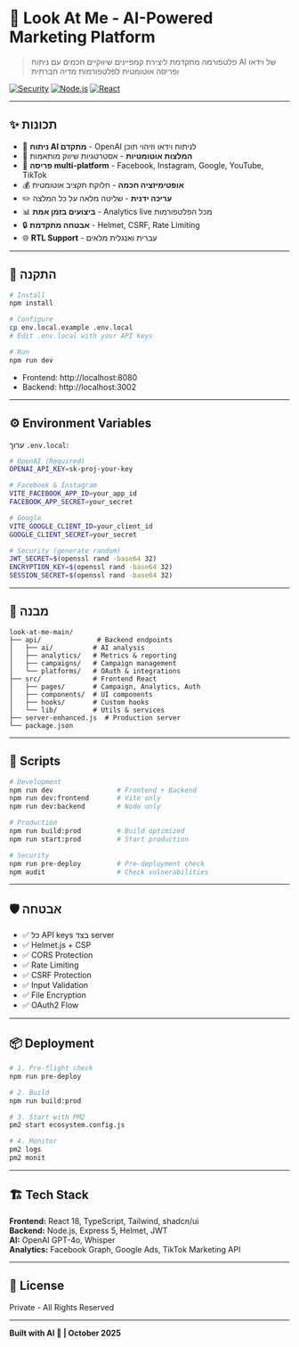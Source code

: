 # 🎯 Look At Me - AI-Powered Marketing Platform

> פלטפורמה מתקדמת ליצירת קמפיינים שיווקיים חכמים עם ניתוח AI של וידאו ופריסה אוטומטית לפלטפורמות מדיה חברתית

[![Security](https://img.shields.io/badge/security-A+-green)]()
[![Node.js](https://img.shields.io/badge/node.js-v18+-blue)](https://nodejs.org/)
[![React](https://img.shields.io/badge/react-18.3-blue)](https://reactjs.org/)

---

## ✨ תכונות

- 🎥 **ניתוח AI מתקדם** - OpenAI לניתוח וידאו וזיהוי תוכן
- 🎯 **המלצות אוטומטיות** - אסטרטגיות שיווק מותאמות
- 📱 **פריסה multi-platform** - Facebook, Instagram, Google, YouTube, TikTok
- 💰 **אופטימיזציה חכמה** - חלוקת תקציב אוטומטית
- ✏️ **עריכה ידנית** - שליטה מלאה על כל המלצה
- 📊 **ביצועים בזמן אמת** - Analytics live מכל הפלטפורמות
- 🔒 **אבטחה מתקדמת** - Helmet, CSRF, Rate Limiting
- 🌐 **RTL Support** - עברית ואנגלית מלאים

---

## 🚀 התקנה

```bash
# Install
npm install

# Configure
cp env.local.example .env.local
# Edit .env.local with your API keys

# Run
npm run dev
```

- Frontend: http://localhost:8080
- Backend: http://localhost:3002

---

## ⚙️ Environment Variables

ערוך `.env.local`:

```bash
# OpenAI (Required)
OPENAI_API_KEY=sk-proj-your-key

# Facebook & Instagram
VITE_FACEBOOK_APP_ID=your_app_id
FACEBOOK_APP_SECRET=your_secret

# Google
VITE_GOOGLE_CLIENT_ID=your_client_id
GOOGLE_CLIENT_SECRET=your_secret

# Security (generate random)
JWT_SECRET=$(openssl rand -base64 32)
ENCRYPTION_KEY=$(openssl rand -base64 32)
SESSION_SECRET=$(openssl rand -base64 32)
```

---

## 📁 מבנה

```
look-at-me-main/
├── api/              # Backend endpoints
│   ├── ai/          # AI analysis
│   ├── analytics/   # Metrics & reporting
│   ├── campaigns/   # Campaign management
│   └── platforms/   # OAuth & integrations
├── src/             # Frontend React
│   ├── pages/       # Campaign, Analytics, Auth
│   ├── components/  # UI components
│   ├── hooks/       # Custom hooks
│   └── lib/         # Utils & services
├── server-enhanced.js  # Production server
└── package.json
```

---

## 🔧 Scripts

```bash
# Development
npm run dev                # Frontend + Backend
npm run dev:frontend       # Vite only
npm run dev:backend        # Node only

# Production
npm run build:prod         # Build optimized
npm run start:prod         # Start production

# Security
npm run pre-deploy         # Pre-deployment check
npm audit                  # Check vulnerabilities
```

---

## 🛡️ אבטחה

- ✅ כל API keys בצד server
- ✅ Helmet.js + CSP
- ✅ CORS Protection
- ✅ Rate Limiting
- ✅ CSRF Protection
- ✅ Input Validation
- ✅ File Encryption
- ✅ OAuth2 Flow

---

## 📦 Deployment

```bash
# 1. Pre-flight check
npm run pre-deploy

# 2. Build
npm run build:prod

# 3. Start with PM2
pm2 start ecosystem.config.js

# 4. Monitor
pm2 logs
pm2 monit
```

---

## 🏗️ Tech Stack

**Frontend:** React 18, TypeScript, Tailwind, shadcn/ui  
**Backend:** Node.js, Express 5, Helmet, JWT  
**AI:** OpenAI GPT-4o, Whisper  
**Analytics:** Facebook Graph, Google Ads, TikTok Marketing API

---

## 📝 License

Private - All Rights Reserved

---

**Built with AI 🤖 | October 2025**
